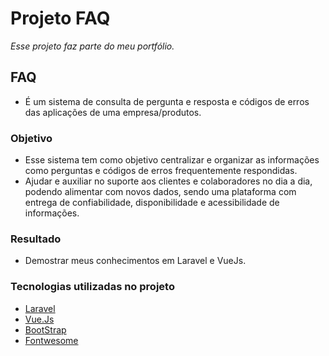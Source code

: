 # Projeto FAQ
*Esse projeto faz parte do meu portfólio.*

## FAQ
* É um sistema de consulta de pergunta e resposta e códigos de erros das aplicações de uma empresa/produtos.

### Objetivo
* Esse sistema tem como objetivo centralizar e organizar as informações como perguntas e códigos de erros frequentemente respondidas.
* Ajudar e auxiliar no suporte aos clientes e colaboradores no dia a dia, podendo alimentar com novos dados, sendo uma plataforma com entrega de confiabilidade, disponibilidade e acessibilidade de informações.

### Resultado
* Demostrar meus conhecimentos em Laravel e VueJs.
 

### Tecnologias utilizadas no projeto
* [Laravel](https://laravel.com/) 
* [Vue.Js](https://vuejs.org/)
* [BootStrap](https://getbootstrap.com/docs/4.0/getting-started/introduction/)
* [Fontwesome ](https://fontawesome.com/)

